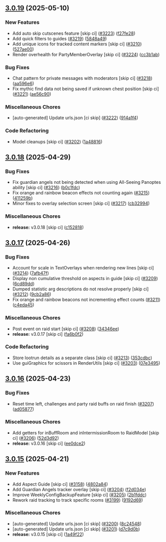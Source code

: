## [3.0.19](https://github.com/Wynntils/Wynntils/compare/v3.0.18...v3.0.19) (2025-05-10)


### New Features

* Add auto skip cutscenes feature [skip ci] ([#3223](https://github.com/Wynntils/Wynntils/issues/3223)) ([f27fe28](https://github.com/Wynntils/Wynntils/commit/f27fe280a6b94494d5d7602c213128f961b42d75))
* Add quick filters to guides ([#3219](https://github.com/Wynntils/Wynntils/issues/3219)) ([5848a49](https://github.com/Wynntils/Wynntils/commit/5848a490bb11513516c15425f6063fb9b11be8e5))
* Add unique icons for tracked content markers [skip ci] ([#3210](https://github.com/Wynntils/Wynntils/issues/3210)) ([527ae00](https://github.com/Wynntils/Wynntils/commit/527ae00db83a0785bbe7d5e222aa6fd613328430))
* Render overhealth for PartyMemberOverlay [skip ci] ([#3224](https://github.com/Wynntils/Wynntils/issues/3224)) ([cc3b1ab](https://github.com/Wynntils/Wynntils/commit/cc3b1ab2e7d37fed92357603a49d4e6e9cea1a9a))


### Bug Fixes

* Chat pattern for private messages with moderators [skip ci] ([#3218](https://github.com/Wynntils/Wynntils/issues/3218)) ([aa596e6](https://github.com/Wynntils/Wynntils/commit/aa596e6d39ee03d30eebfa95c339e414795b85f3))
* Fix mythic find data not being saved if unknown chest position [skip ci] ([#3221](https://github.com/Wynntils/Wynntils/issues/3221)) ([ae56c90](https://github.com/Wynntils/Wynntils/commit/ae56c9038a2791278393de24afe94e54887ee407))


### Miscellaneous Chores

* [auto-generated] Update urls.json [ci skip] ([#3222](https://github.com/Wynntils/Wynntils/issues/3222)) ([914a1f4](https://github.com/Wynntils/Wynntils/commit/914a1f443008fee5d1d1aed20429946e15bd94b1))


### Code Refactoring

* Model cleanups [skip ci] ([#3202](https://github.com/Wynntils/Wynntils/issues/3202)) ([1a48816](https://github.com/Wynntils/Wynntils/commit/1a48816e3dbbed54d5be876521f5c95a50e09ccf))

## [3.0.18](https://github.com/Wynntils/Wynntils/compare/v3.0.17...v3.0.18) (2025-04-29)


### Bug Fixes

* Fix guardian angels not being detected when using All-Seeing Panoptes ability [skip ci] ([#3216](https://github.com/Wynntils/Wynntils/issues/3216)) ([b0c1fdc](https://github.com/Wynntils/Wynntils/commit/b0c1fdcf3275f6e87ddcb18afb6c0d4509cca801))
* Fix orange and rainbow beacon effects not counting again ([#3215](https://github.com/Wynntils/Wynntils/issues/3215)) ([411259b](https://github.com/Wynntils/Wynntils/commit/411259b8e7d959ed91ee36f14d8171cc6a676924))
* Minor fixes to overlay selection screen [skip ci] ([#3217](https://github.com/Wynntils/Wynntils/issues/3217)) ([cb32994](https://github.com/Wynntils/Wynntils/commit/cb329947767692a1d6b64dafa9daf44298e0a7d0))


### Miscellaneous Chores

* **release:** v3.0.18 [skip ci] ([c152818](https://github.com/Wynntils/Wynntils/commit/c152818ad1ec4dde404ed5dd2d2b052336ea2fd0))

## [3.0.17](https://github.com/Wynntils/Wynntils/compare/v3.0.16...v3.0.17) (2025-04-26)


### Bug Fixes

* Account for scale in TextOverlays when rendering new lines [skip ci] ([#3214](https://github.com/Wynntils/Wynntils/issues/3214)) ([7afb47f](https://github.com/Wynntils/Wynntils/commit/7afb47f204acd29d48a23a23745867149945f2e4))
* Display non cumulative threshold on aspects in guide [skip ci] ([#3209](https://github.com/Wynntils/Wynntils/issues/3209)) ([6cd89dd](https://github.com/Wynntils/Wynntils/commit/6cd89dd4f7680cef74c3f042e2f4eb1993a12faa))
* Dumped statistic arg descriptions do not resolve properly [skip ci] ([#3212](https://github.com/Wynntils/Wynntils/issues/3212)) ([9cb2a86](https://github.com/Wynntils/Wynntils/commit/9cb2a86b087980d99499fb6a8833fef8d2a9ffa3))
* Fix orange and rainbow beacons not incrementing effect counts ([#3211](https://github.com/Wynntils/Wynntils/issues/3211)) ([c4eda45](https://github.com/Wynntils/Wynntils/commit/c4eda456aa1937bb89d6ac6f9e581eecce12fe1f))


### Miscellaneous Chores

* Post event on raid start [skip ci] ([#3208](https://github.com/Wynntils/Wynntils/issues/3208)) ([34346ee](https://github.com/Wynntils/Wynntils/commit/34346eecd4832bbf619509ef5141b801a937258d))
* **release:** v3.0.17 [skip ci] ([fa6b0f2](https://github.com/Wynntils/Wynntils/commit/fa6b0f20365fa8ea98423457f1ef73e14393c5d8))


### Code Refactoring

* Store lootrun details as a separate class [skip ci] ([#3213](https://github.com/Wynntils/Wynntils/issues/3213)) ([353cdbc](https://github.com/Wynntils/Wynntils/commit/353cdbc5cc83efe49b0cbf74da7bea2aa1e71c18))
* Use guiGraphics for scissors in RenderUtils [skip ci] ([#3203](https://github.com/Wynntils/Wynntils/issues/3203)) ([07e3495](https://github.com/Wynntils/Wynntils/commit/07e34952ba2d3883077e635a2d8ffb00a13ddc22))

## [3.0.16](https://github.com/Wynntils/Wynntils/compare/v3.0.15...v3.0.16) (2025-04-23)


### Bug Fixes

* Reset time left, challenges and party raid buffs on raid finish ([#3207](https://github.com/Wynntils/Wynntils/issues/3207)) ([ad05877](https://github.com/Wynntils/Wynntils/commit/ad05877fbdea7459ed2325fc0dd7d91b378dd67e))


### Miscellaneous Chores

* Add getters for inBuffRoom and inIntermissionRoom to RaidModel [skip ci] ([#3206](https://github.com/Wynntils/Wynntils/issues/3206)) ([52d3d92](https://github.com/Wynntils/Wynntils/commit/52d3d922274a757f253457624832bb644b41e485))
* **release:** v3.0.16 [skip ci] ([ee0dce2](https://github.com/Wynntils/Wynntils/commit/ee0dce23cb4c7ee22e09f9fd1335f3374055ebfa))

## [3.0.15](https://github.com/Wynntils/Wynntils/compare/v3.0.14...v3.0.15) (2025-04-21)


### New Features

* Add Aspect Guide [skip ci] ([#3158](https://github.com/Wynntils/Wynntils/issues/3158)) ([4802a84](https://github.com/Wynntils/Wynntils/commit/4802a849b5a7e675d2d63ba8b407a436a209137d))
* Add Guardian Angels tracker overlay [skip ci] ([#3204](https://github.com/Wynntils/Wynntils/issues/3204)) ([f2d034e](https://github.com/Wynntils/Wynntils/commit/f2d034e125a0236d330fc05225a4e5b46c345dfa))
* Improve WeeklyConfigBackupFeature [skip ci] ([#3205](https://github.com/Wynntils/Wynntils/issues/3205)) ([2b1fddc](https://github.com/Wynntils/Wynntils/commit/2b1fddcc91df7a1e594d77ef203f138d69bb5ca7))
* Rework raid tracking to track specific rooms ([#3199](https://github.com/Wynntils/Wynntils/issues/3199)) ([9192d69](https://github.com/Wynntils/Wynntils/commit/9192d69c3e2f471e06c2019327e30033d1790aed))


### Miscellaneous Chores

* [auto-generated] Update urls.json [ci skip] ([#3200](https://github.com/Wynntils/Wynntils/issues/3200)) ([8c24548](https://github.com/Wynntils/Wynntils/commit/8c245485c66772b8e292acb5e0efe42c37c4b5ce))
* [auto-generated] Update urls.json [ci skip] ([#3201](https://github.com/Wynntils/Wynntils/issues/3201)) ([d7c9d0b](https://github.com/Wynntils/Wynntils/commit/d7c9d0b4d6c904d5d2683f525bfd85eb9e7c749c))
* **release:** v3.0.15 [skip ci] ([1a49f22](https://github.com/Wynntils/Wynntils/commit/1a49f22dcc714f722b9d673202511edb956e1798))

